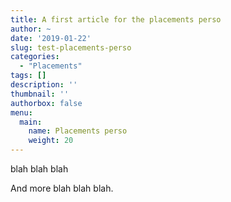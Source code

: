 ```yaml
---
title: A first article for the placements perso
author: ~
date: '2019-01-22'
slug: test-placements-perso
categories: 
  - "Placements"
tags: []
description: ''
thumbnail: ''
authorbox: false
menu: 
  main:
    name: Placements perso
    weight: 20
---
```


blah blah blah

<!--more-->

And more blah blah blah.